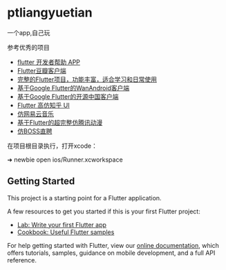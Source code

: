 # ptliangyuetian

一个app,自己玩

参考优秀的项目

* [flutter 开发者帮助 APP](https://github.com/alibaba/flutter-go)
* [Flutter豆瓣客户端](https://github.com/kaina404/FlutterDouBan)
* [完整的Flutter项目，功能丰富，适合学习和日常使用](https://github.com/CarGuo/GSYGithubAppFlutter)
* [基于Google Flutter的WanAndroid客户端](https://github.com/Sky24n/flutter_wanandroid)
* [基于Google Flutter的开源中国客户端](https://github.com/yubo725/flutter-osc)
* [Flutter 高仿知乎 UI](https://github.com/HackSoul/zhihu-flutter)
* [仿网易云音乐](https://github.com/boyan01/flutter-netease-music)
* [基于Flutter的超完整仿腾讯动漫](https://github.com/ZDfordream/FlutterTianYue)
* [仿BOSS直聘](https://github.com/heruijun/flutter_boss)

在项目根目录执行，打开xcode：

➜  newbie open ios/Runner.xcworkspace


## Getting Started

This project is a starting point for a Flutter application.

A few resources to get you started if this is your first Flutter project:

- [Lab: Write your first Flutter app](https://flutter.dev/docs/get-started/codelab)
- [Cookbook: Useful Flutter samples](https://flutter.dev/docs/cookbook)

For help getting started with Flutter, view our
[online documentation](https://flutter.dev/docs), which offers tutorials,
samples, guidance on mobile development, and a full API reference.
